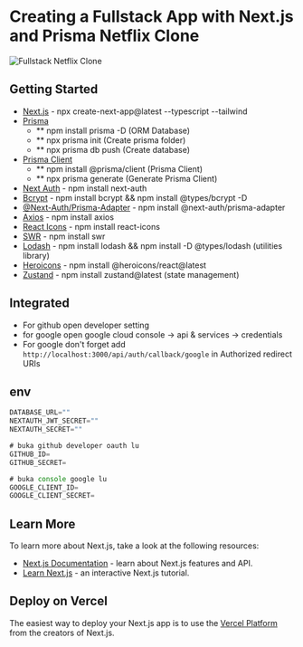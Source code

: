 # Creating a Fullstack App with Next.js and Prisma Netflix Clone

![Fullstack Netflix Clone](https://github.com/nuhptr/netflix-clone-v2/assets/50306963/60c591b5-3d65-4b39-93e6-6d2bfba317d1)

## Getting Started

- [Next.js](https://nextjs.org/) - npx create-next-app@latest --typescript --tailwind
- [Prisma](https://www.prisma.io/)
  - \*\* npm install prisma -D (ORM Database)
  - \*\* npx prisma init (Create prisma folder)
  - \*\* npx prisma db push (Create database)
- [Prisma Client](https://www.prisma.io/docs/concepts/components/prisma-client)
  - \*\* npm install @prisma/client (Prisma Client)
  - \*\* npx prisma generate (Generate Prisma Client)
- [Next Auth](https://next-auth.js.org/) - npm install next-auth
- [Bcrypt](https://www.npmjs.com/package/bcrypt) - npm install bcrypt && npm install @types/bcrypt -D
- [@Next-Auth/Prisma-Adapter](https://next-auth.js.org/adapters/prisma) - npm install @next-auth/prisma-adapter
- [Axios](https://www.npmjs.com/package/axios) - npm install axios
- [React Icons](https://react-icons.github.io/react-icons/) - npm install react-icons
- [SWR](https://swr.vercel.app/) - npm install swr
- [Lodash](https://lodash.com/) - npm install lodash && npm install -D @types/lodash (utilities library)
- [Heroicons](https://github.com/tailwindlabs/heroicons) - npm install @heroicons/react@latest
- [Zustand](https://zustand-demo.pmnd.rs/) - npm install zustand@latest (state management)

## Integrated

- For github open developer setting
- for google open google cloud console -> api & services -> credentials
- For google don't forget add `http://localhost:3000/api/auth/callback/google` in Authorized redirect URIs

## env

```javascript
DATABASE_URL=""
NEXTAUTH_JWT_SECRET=""
NEXTAUTH_SECRET=""

# buka github developer oauth lu
GITHUB_ID=
GITHUB_SECRET=

# buka console google lu
GOOGLE_CLIENT_ID=
GOOGLE_CLIENT_SECRET=
```

## Learn More

To learn more about Next.js, take a look at the following resources:

- [Next.js Documentation](https://nextjs.org/docs) - learn about Next.js features and API.
- [Learn Next.js](https://nextjs.org/learn) - an interactive Next.js tutorial.

## Deploy on Vercel

The easiest way to deploy your Next.js app is to use the [Vercel Platform](https://vercel.com/new?utm_medium=default-template&filter=next.js&utm_source=create-next-app&utm_campaign=create-next-app-readme) from the creators of Next.js.
